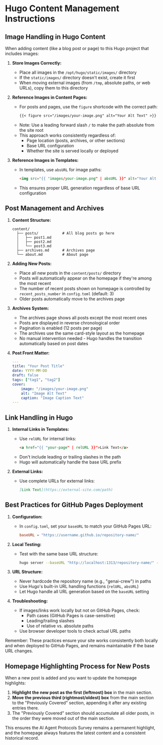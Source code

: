 # Hugo Content Management Instructions

## Image Handling in Hugo Content

When adding content (like a blog post or page) to this Hugo project that includes images:

1. **Store Images Correctly:**
   - Place all images in the `/opt/hugo/static/images/` directory
   - If the `static/images/` directory doesn't exist, create it first
   - When moving external images (from `/tmp`, absolute paths, or web URLs), copy them to this directory

2. **Reference Images in Content Pages:**
   - For posts and pages, use the `figure` shortcode with the correct path:
     ```markdown
     {{< figure src="/images/your-image.png" alt="Your Alt Text" >}}
     ```
   - Note: Use a leading forward slash `/` to make the path absolute from the site root
   - This approach works consistently regardless of:
     - Page location (posts, archives, or other sections)
     - Base URL configuration
     - Whether the site is served locally or deployed

3. **Reference Images in Templates:**
   - In templates, use `absURL` for image paths:
     ```html
     <img src="{{ "images/your-image.png" | absURL }}" alt="Your Alt Text">
     ```
   - This ensures proper URL generation regardless of base URL configuration

## Post Management and Archives

1. **Content Structure:**
   ```
   content/
     ├── posts/           # All blog posts go here
     │   ├── post1.md
     │   ├── post2.md
     │   └── post3.md
     ├── archives.md      # Archives page
     └── about.md         # About page
   ```

2. **Adding New Posts:**
   - Place all new posts in the `content/posts/` directory
   - Posts will automatically appear on the homepage if they're among the most recent
   - The number of recent posts shown on homepage is controlled by `recent_posts_number` in `config.toml` (default: 3)
   - Older posts automatically move to the archives page

3. **Archives System:**
   - The archives page shows all posts except the most recent ones
   - Posts are displayed in reverse chronological order
   - Pagination is enabled (12 posts per page)
   - The archives use the same card-style layout as the homepage
   - No manual intervention needed - Hugo handles the transition automatically based on post dates

4. **Post Front Matter:**
   ```yaml
   ---
   title: "Your Post Title"
   date: YYYY-MM-DD
   draft: false
   tags: ["tag1", "tag2"]
   cover:
       image: "/images/your-image.png"
       alt: "Image Alt Text"
       caption: "Image Caption Text"
   ---
   ```

## Link Handling in Hugo

1. **Internal Links in Templates:**
   - Use `relURL` for internal links:
     ```html
     <a href="{{ "your-page" | relURL }}">Link Text</a>
     ```
   - Don't include leading or trailing slashes in the path
   - Hugo will automatically handle the base URL prefix

2. **External Links:**
   - Use complete URLs for external links:
     ```markdown
     [Link Text](https://external-site.com/path)
     ```

## Best Practices for GitHub Pages Deployment

1. **Configuration:**
   - In `config.toml`, set your `baseURL` to match your GitHub Pages URL:
     ```toml
     baseURL = "https://username.github.io/repository-name/"
     ```

2. **Local Testing:**
   - Test with the same base URL structure:
     ```bash
     hugo server --baseURL "http://localhost:1313/repository-name/" --appendPort=false
     ```

3. **URL Structure:**
   - Never hardcode the repository name (e.g., "genai-crew") in paths
   - Use Hugo's built-in URL handling functions (`relURL`, `absURL`)
   - Let Hugo handle all URL generation based on the `baseURL` setting

4. **Troubleshooting:**
   - If images/links work locally but not on GitHub Pages, check:
     - Path cases (GitHub Pages is case-sensitive)
     - Leading/trailing slashes
     - Use of relative vs. absolute paths
   - Use browser developer tools to check actual URL paths

Remember: These practices ensure your site works consistently both locally and when deployed to GitHub Pages, and remains maintainable if the base URL changes.

## Homepage Highlighting Process for New Posts

When a new post is added and you want to update the homepage highlights:

1. **Highlight the new post as the first (leftmost) box** in the main section.
2. **Move the previous third (rightmost/oldest) box** from the main section to the "Previously Covered" section, appending it after any existing entries there.
3. The "Previously Covered" section should accumulate all older posts, in the order they were moved out of the main section.

This ensures the AI Agent Protocols Survey remains a permanent highlight, and the homepage always features the latest content and a consistent historical record.